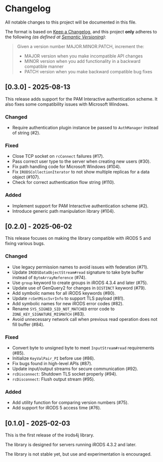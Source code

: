 # Changelog

All notable changes to this project will be documented in this file.

The format is based on [Keep a Changelog](https://keepachangelog.com/en/1.1.0/),
and this project **only** adheres to the following _(as defined at [Semantic Versioning](https://semver.org/spec/v2.0.0.html))_:

> Given a version number MAJOR.MINOR.PATCH, increment the:
> 
> - MAJOR version when you make incompatible API changes
> - MINOR version when you add functionality in a backward compatible manner
> - PATCH version when you make backward compatible bug fixes

## [0.3.0] - 2025-08-13

This release adds support for the PAM Interactive authentication scheme. It also fixes some compatibility issues with Microsoft Windows.

### Changed

- Require authentication plugin instance be passed to `AuthManager` instead of string (#2).

### Fixed

- Close TCP socket on `rcConnect` failures (#17).
- Pass correct user type to the server when creating new users (#30).
- Fix path handling code for Microsoft Windows (#104).
- Fix `IRODSCollectionIterator` to not show multiple replicas for a data object (#107).
- Check for correct authentication flow string (#110).

### Added

- Implement support for PAM Interactive authentication scheme (#2).
- Introduce generic path manipulation library (#104).

## [0.2.0] - 2025-06-02

This release focuses on making the library compatible with iRODS 5 and fixing various bugs.

### Changed

- Use legacy permission names to avoid issues with federation (#71).
- Update `IRODSDataObjectStream#read` signature to take byte buffer instead of `ByteArrayReference` (#74).
- Use `group` keyword to create groups in iRODS 4.3.4 and later (#75).
- Update use of GenQuery2 for changes in `DISTINCT` keyword (#79).
- Add symbolic names for all iRODS keywords (#80).
- Update `rcGetMiscSvrInfo` to support TLS payload (#81).
- Add symbolic names for new iRODS error codes (#82).
- Rename `SYS_SIGNED_SID_NOT_MATCHED` error code to `ZONE_KEY_SIGNATURE_MISMATCH` (#83).
- Avoid unnecessary network call when previous read operation does not fill buffer (#84).

### Fixed

- Convert byte to unsigned byte to meet `InputStream#read` requirements (#85).
- Initialize `KeyValPair_PI` before use (#86).
- Fix bugs found in high-level APIs (#87).
- Update input/output streams for secure communication (#92).
- `rcDisconnect`: Shutdown TLS socket properly (#94).
- `rcDisconnect`: Flush output stream (#95).

### Added

- Add utility function for comparing version numbers (#75).
- Add support for iRODS 5 access time (#76).

## [0.1.0] - 2025-02-03

This is the first release of the irods4j library.

The library is designed for servers running iRODS 4.3.2 and later.

The library is not stable yet, but use and experimentation is encouraged.
